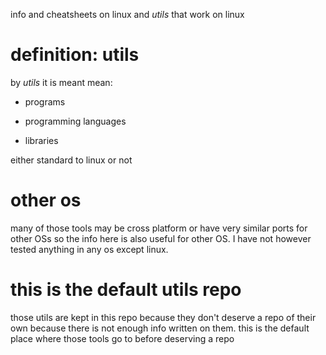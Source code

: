 info and cheatsheets on linux and *utils* that work on linux

# definition: utils

by *utils* it is meant mean:

- programs

- programming languages

- libraries

either standard to linux or not

# other os

many of those tools may be cross platform or have very similar ports for
other OSs so the info here is also useful for other OS.
I have not however tested anything in any os except linux.

# this is the default utils repo

those utils are kept in this repo because
they don't deserve a repo of their own because there is not enough info written on them.
this is the default place where those tools go to before deserving a repo
